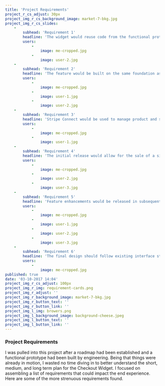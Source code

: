 ```yaml
---
title: 'Project Requirements'
project_r_cs_adjust: 30px
project_img_r_cs_background_image: market-7-bkg.jpg
project_img_r_cs_slides:
    -
        subhead: 'Requirement 1'
        headline: 'The widget would reuse code from the functional prototype a base for the experience. (Building upon a working prototype would help expedite release).'
        users:
            -
                image: me-cropped.jpg
            -
                image: user-2.jpg
    -
        subhead: 'Requirement 2'
        headline: 'The feature would be built on the same foundation as the existing Form Widget, meaning that most changes to the interface would be reflected in the set-up process of both widgets.'
        users:
            -
                image: me-cropped.jpg
            -
                image: user-1.jpg
            -
                image: user-2.jpg
    -
        subhead: 'Requirement 3'
        headline: 'Stripe Connect would be used to manage product and subscription data, customer payment information, and order details.'
        users:
            -
                image: me-cropped.jpg
            -
                image: user-1.jpg
    -
        subhead: 'Requirement 4'
        headline: 'The initial release would allow for the sale of a single SKU of a non-shippable product, as defined by Stripe.'
        users:
            -
                image: me-cropped.jpg
            -
                image: user-2.jpg
            -
                image: user-3.jpg
    -
        subhead: 'Requirement 5'
        headline: 'Feature enhancements would be released in subsequent phases after the initial launch. The priority of those enhancements would be based on user feedback. '
        users:
            -
                image: me-cropped.jpg
            -
                image: user-1.jpg
            -
                image: user-2.jpg
            -
                image: user-3.jpg
    -
        subhead: 'Requirement 6'
        headline: 'The final design should follow existing interface styles and use existing components and patterns wherever possible. Consistency is key.'
        users:
            -
                image: me-cropped.jpg
published: true
date: '03-10-2017 14:04'
project_img_r_cs_adjust: 100px
project_img_r_img: requirement-cards.png
project_img_r_adjust: ''
project_img_r_background_image: market-7-bkg.jpg
project_img_r_button_text: ''
project_img_r_button_link: ''
project_img_l_img: browers.png
project_img_l_background_image: background-cheese.jpeg
project_img_l_button_text: ''
project_img_l_button_link: ''
---
```


### Project Requirements
I was pulled into this project after a roadmap had been established and a functional prototype had been built by engineering. Being that things were already in motion, I wasted no time diving in to better understand the short, medium, and long term plan for the Checkout Widget. I focused on assembling a list of requirements that could impact the end experience. Here are some of the more strenuous requirements found.

